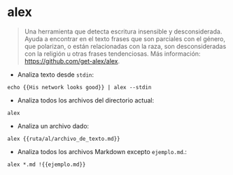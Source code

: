 # alex

> Una herramienta que detecta escritura insensible y desconsiderada.
> Ayuda a encontrar en el texto frases que son parciales con el género, que polarizan, o están relacionadas con la raza, son desconsideradas con la religión u otras frases tendenciosas.
> Más información: <https://github.com/get-alex/alex>.

- Analiza texto desde `stdin`:

`echo {{His network looks good}} | alex --stdin`

- Analiza todos los archivos del directorio actual:

`alex`

- Analiza un archivo dado:

`alex {{ruta/al/archivo_de_texto.md}}`

- Analiza todos los archivos Markdown excepto `ejemplo.md`.:

`alex *.md !{{ejemplo.md}}`
